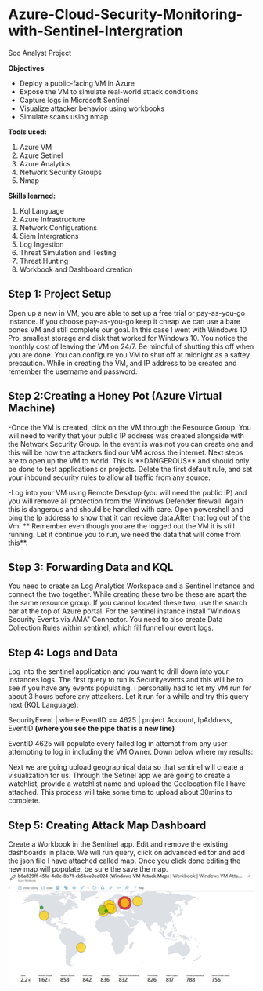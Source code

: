 # Azure-Cloud-Security-Monitoring-with-Sentinel-Intergration
Soc Analyst Project 

**Objectives**
- Deploy a public-facing VM in Azure
- Expose the VM to simulate real-world attack conditions
- Capture logs in Microsoft Sentinel
- Visualize attacker behavior using workbooks
- Simulate scans using nmap

**Tools used:**
1) Azure VM                                  
2) Azure Setinel                            
3) Azure Analytics
4) Network Security Groups                  
5) Nmap

**Skills learned:**
1) Kql Language
2) Azure Infrastructure
3) Network Configurations
4) Siem Intergrations
5) Log Ingestion
6) Threat Simulation and Testing
7) Threat Hunting
8) Workbook and Dashboard creation


<h2>Step 1: Project Setup</h2>
<b1>Open up a new in VM, you are able to set up a free trial or pay-as-you-go instance. If you choose pay-as-you-go keep it cheap we can use a bare bones VM and still complete our goal. In this case I went with Windows 10 Pro, smallest storage and disk that worked for Windows 10. You notice the monthly cost of leaving the VM on 24/7. Be mindful of shutting this off when you are done. You can configure you VM to shut off at midnight as a saftey precaution. While in creating the VM, and IP address to be created and  remember the username and password.</b1>

<h2>Step 2:Creating a Honey Pot (Azure Virtual Machine)</h2>
<b2>-Once the VM is created, click on the VM through the Resource Group. You will need to verify that your public IP address was created alongside with the Network Security Group. In the event is was not you can create one and this will be how the attackers find our VM across the internet. Next steps are to open up the VM to world. This is **DANGEROUS** and should only be done to test applications or projects. Delete the first default rule, and set your inbound security rules to allow all traffic from any source. </b2> 

<b3>-Log into your VM using Remote Desktop (you will need the public IP) and you will remove all protection from the Windows Defender firewall. Again this is dangerous and should be handled with care. Open powershell and ping the Ip address to show that it can recieve data.After that log out of the Vm. ** Remember even though you are the logged out the VM it is still running. Let it continue you to run, we need the data that will come from this**.</b3>
 
<h2> Step 3: Forwarding Data and KQL</h2>
<b3>You need to create an Log Analytics Workspace and a Sentinel Instance and connect the two together. While creating these two be these are apart the the same resource group. If you cannot located these two, use the search bar at the top of Azure portal. For the sentinel instance install "Windows Security Events via AMA" Connector. You need to also create Data Collection Rules within sentinel, which fill funnel our event logs.</b3>

<h2>Step 4: Logs and Data</h2>
<b4>Log into the sentinel application and you want to drill down into your instances logs. The first query to run is Securityevents and this will be to see if you have any events populating. I personally had to let my VM run for about 3 hours before any attackers. Let it run for a while and try this query next (KQL Language):</b4> 

<b5>SecurityEvent
| where EventID == 4625
| project Account, IpAddress, EventID </b5> **(where you see the pipe that is a new line)**

EventID 4625 will populate every failed log in attempt from any user attempting to log in including the VM Owner. Down below where my results: 


Next we are going upload geographical data so that sentinel will create a visualization for us. Through the Setinel app we are going to create a watchlist, provide a watchlist name and upload the Geolocation file I have attached. This process will take some time to upload about 30mins to complete.

<h2> Step 5: Creating Attack Map Dashboard</h2>

<b5> Create a Workbook in the Sentinel app. Edit and remove the existing dashboards in place. We will run query, click on advanced editor and add the json file I have attached called map. Once you click done editing the new map will populate, be sure the save the map.
![image alt](https://github.com/MichaelBerry-CyberPro/Azure-Cloud-Security-Monitoring-with-Sentinel-Intergration/blob/8d8b336c0ba9818ea2b4e28bf36d4f52fcfa4cdf/Attack%20Map%20(new).jpeg)


